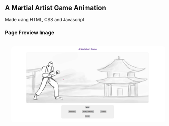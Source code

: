 ## A Martial Artist Game Animation
Made using HTML, CSS and Javascript
<br />

### Page Preview Image
<img src='./images/page_img.png' style="margin: 20px; border-radius: 8px;">